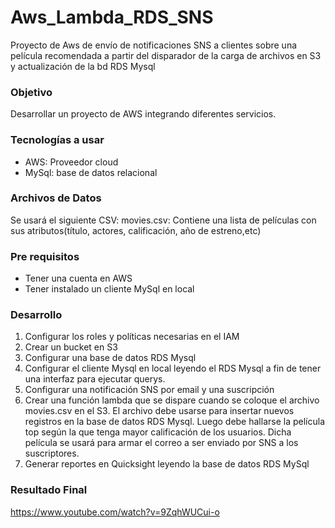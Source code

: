 # Aws_Lambda_RDS_SNS
Proyecto de Aws de envío de notificaciones SNS a clientes sobre una película recomendada a partir del disparador de la carga de archivos en S3 y actualización de la bd RDS Mysql
### Objetivo
 Desarrollar un proyecto de AWS integrando diferentes servicios.

### Tecnologías a usar
- AWS: Proveedor cloud
- MySql: base de datos relacional


### Archivos de Datos
 Se usará el siguiente CSV:
 movies.csv: Contiene una lista de películas con sus atributos(título, actores, calificación, año de estreno,etc)

### Pre requisitos
- Tener una cuenta en AWS
- Tener instalado un cliente MySql en local

### Desarrollo
1. Configurar los roles y políticas necesarias en el IAM
2. Crear un bucket en S3
3. Configurar una base de datos RDS Mysql
4. Configurar el cliente Mysql en local leyendo el RDS Mysql a fin de tener una interfaz para ejecutar querys.
5. Configurar una notificación SNS por email y una suscripción
6. Crear una función lambda que se dispare cuando se coloque el archivo movies.csv en el S3. 
    El archivo debe usarse para insertar nuevos registros en la base de datos
    RDS Mysql. Luego debe hallarse la película top según la que tenga mayor calificación de los usuarios.
    Dicha película se usará para armar el correo a ser enviado por SNS a los suscriptores.
7. Generar reportes en Quicksight leyendo la base de datos RDS MySql

### Resultado Final
https://www.youtube.com/watch?v=9ZqhWUCui-o

  
